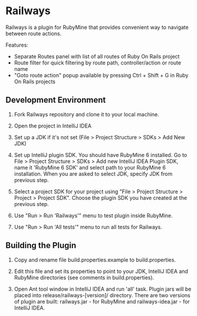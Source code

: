 Railways
========

Railways is a plugin for RubyMine that provides convenient way to navigate
between route actions.

Features:

* Separate Routes panel with list of all routes of Ruby On Rails project
* Route filter for quick filtering by route path, controller/action or route name
* "Goto route action" popup available by pressing Ctrl + Shift + G in
  Ruby On Rails projects


## Development Environment

1. Fork Railways repository and clone it to your local machine.

2. Open the project in IntelliJ IDEA

3. Set up a JDK if it's not set (File > Project Structure > SDKs > Add New JDK)

4. Set up IntelliJ plugin SDK. You should have RubyMine 6 installed.
   Go to File > Project Structure > SDKs > Add new IntelliJ IDEA Plugin SDK,
   name it 'RubyMine 6 SDK' and select path to your RubyMine 6 installation.
   When you are asked to select JDK, specify JDK from previous step.

5. Select a project SDK for your project using "File > Project Structure >
   Project > Project SDK". Choose the plugin SDK you have created at the
   previous step.

6. Use "Run > Run 'Railways'" menu to test plugin inside RubyMine.

7. Use "Run > Run 'All tests'" menu to run all tests for Railways.


## Building the Plugin

1. Copy and rename file build.properties.example to build.properties.

2. Edit this file and set its properties to point to your JDK, IntelliJ IDEA
   and RubyMine directories (see comments in build.properties).

3. Open Ant tool window in IntelliJ IDEA and run 'all' task. Plugin jars will
   be placed into release/railways-[version]/ directory. There are two versions
   of plugin are built: railways.jar - for RubyMine and railways-idea.jar - for
   IntelliJ IDEA.


